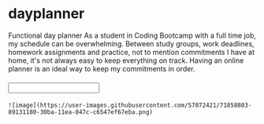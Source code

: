 # dayplanner
Functional day planner
As a student in Coding Bootcamp with a full time job, my schedule can be overwhelming.  Between study groups, work deadlines, homework assignments and practice, not to mention commitments I have at home, it's not always easy to keep everything on track.  Having an online planner is an ideal way to keep my commitments in order.  


<div id="contact-container" class="container">
    <h4><input type="text" info="event"></h4>
    
    ![image](https://user-images.githubusercontent.com/57072421/71858803-89131180-30ba-11ea-847c-c6547ef67eba.png)
